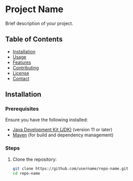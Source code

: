 # Project Name

Brief description of your project.

## Table of Contents

- [Installation](#installation)
- [Usage](#usage)
- [Features](#features)
- [Contributing](#contributing)
- [License](#license)
- [Contact](#contact)

## Installation

### Prerequisites

Ensure you have the following installed:

- [Java Development Kit (JDK)](https://www.oracle.com/java/technologies/javase-jdk11-downloads.html) (version 11 or later)
- [Maven](https://maven.apache.org/) (for build and dependency management)

### Steps

1. Clone the repository:

   ```bash
   git clone https://github.com/username/repo-name.git
   cd repo-name
